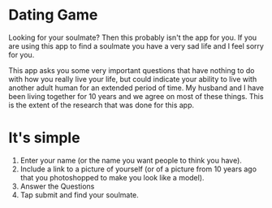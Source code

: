 # Dating Game

Looking for your soulmate? Then this probably isn't the app for you.  If you are using this app to find a soulmate you have a very sad life and I feel sorry for you.

This app asks you some very important questions that have nothing to do with how you really live your life, but could indicate your ability to live with another adult human for an extended period of time.  My husband and I have been living together for 10 years and we agree on most of these things.  This is the extent of the research that was done for this app.

# It's simple

1. Enter your name (or the name you want people to think you have).
1. Include a link to a picture of yourself (or of a picture from 10 years ago that you photoshopped to make you look like a model).
1. Answer the Questions
1. Tap submit and find your soulmate.

